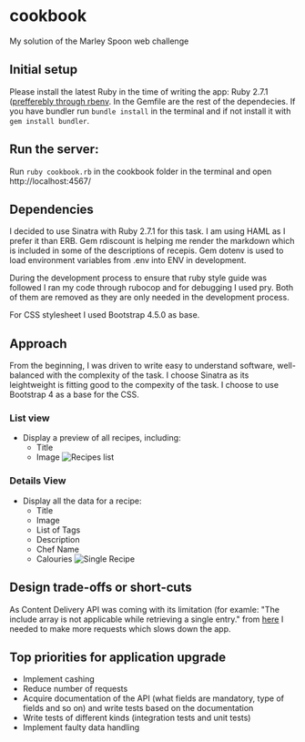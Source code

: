 # cookbook
My solution of the Marley Spoon web challenge

## Initial setup
Please install the latest Ruby in the time of writing the app: Ruby 2.7.1 ([prefferebly through rbenv](https://github.com/rbenv/rbenv). 
In the Gemfile are the rest of the dependecies. If you have bundler run `bundle install` in the terminal and if not install it with `gem install bundler`.

## Run the server:
Run `ruby cookbook.rb` in the cookbook folder in the terminal and open http://localhost:4567/ 

## Dependencies
I decided to use Sinatra with Ruby 2.7.1 for this task. 
I am using HAML as I prefer it than ERB.
Gem rdiscount is helping me render the markdown which is included in some of the descriptions of recepis. 
Gem dotenv is used to load environment variables from .env into ENV in development.

During the development process to ensure that ruby style guide was followed I ran my code through rubocop and for debugging I used pry. Both of them are removed as they are only needed in the development process. 

For CSS stylesheet I used Bootstrap 4.5.0 as base.

## Approach
From the beginning, I was driven to write easy to understand software, well-balanced with the complexity of the task.
I choose Sinatra as its leightweight is fitting good to the compexity of the task. I choose to use Bootstrap 4 as a base for the CSS. 

### List view
- Display a preview of all recipes, including:
  - Title
  - Image
![Recipes list](https://www.webpagescreenshot.info/image-url/XUHAIM3qO)
### Details View
- Display all the data for a recipe:
  - Title
  - Image
  - List of Tags
  - Description
  - Chef Name
  - Calouries
![Single Recipe](https://www.webpagescreenshot.info/image-url/IeZQV3g13)

## Design trade-offs or short-cuts
As Content Delivery API was coming with its limitation (for examle: "The include array is not applicable while retrieving a single entry." from [here](https://www.contentful.com/developers/docs/references/content-delivery-api/#/reference/entries/entry) I needed to make more requests which slows down the app.

## Top priorities for application upgrade
- Implement cashing
- Reduce number of requests
- Acquire documentation of the API (what fields are mandatory, type of fields and so on) and write tests based on the documentation
- Write tests of different kinds (integration tests and unit tests)
- Implement faulty data handling


